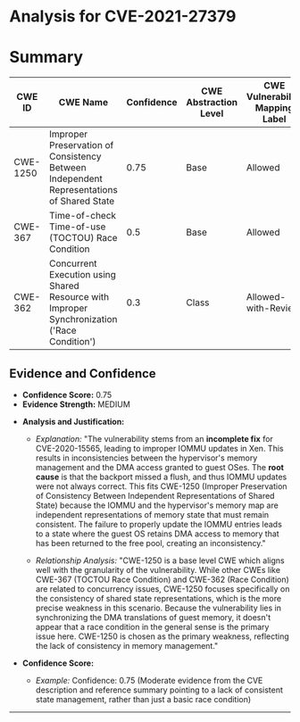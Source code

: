 # Analysis for CVE-2021-27379

# Summary
| CWE ID | CWE Name | Confidence | CWE Abstraction Level | CWE Vulnerability Mapping Label | CWE-Vulnerability Mapping Notes |
|---|---|---|---|---|---|
| CWE-1250 | Improper Preservation of Consistency Between Independent Representations of Shared State | 0.75 | Base | Allowed | Primary CWE |
| CWE-367 | Time-of-check Time-of-use (TOCTOU) Race Condition | 0.5 | Base | Allowed | Secondary Candidate |
| CWE-362 | Concurrent Execution using Shared Resource with Improper Synchronization ('Race Condition') | 0.3 | Class | Allowed-with-Review | Secondary Candidate |

## Evidence and Confidence

*   **Confidence Score:** 0.75
*   **Evidence Strength:** MEDIUM

- **Analysis and Justification:**  
  - *Explanation:* "The vulnerability stems from an **incomplete fix** for CVE-2020-15565, leading to improper IOMMU updates in Xen. This results in inconsistencies between the hypervisor's memory management and the DMA access granted to guest OSes. The **root cause** is that the backport missed a flush, and thus IOMMU updates were not always correct. This fits CWE-1250 (Improper Preservation of Consistency Between Independent Representations of Shared State) because the IOMMU and the hypervisor's memory map are independent representations of memory state that must remain consistent. The failure to properly update the IOMMU entries leads to a state where the guest OS retains DMA access to memory that has been returned to the free pool, creating an inconsistency."
  
  - *Relationship Analysis:* "CWE-1250 is a base level CWE which aligns well with the granularity of the vulnerability. While other CWEs like CWE-367 (TOCTOU Race Condition) and CWE-362 (Race Condition) are related to concurrency issues, CWE-1250 focuses specifically on the consistency of shared state representations, which is the more precise weakness in this scenario. Because the vulnerability lies in synchronizing the DMA translations of guest memory, it doesn't appear that a race condition in the general sense is the primary issue here. CWE-1250 is chosen as the primary weakness, reflecting the lack of consistency in memory management."

- **Confidence Score:**  
  - *Example:* Confidence: 0.75 (Moderate evidence from the CVE description and reference summary pointing to a lack of consistent state management, rather than just a basic race condition)

---